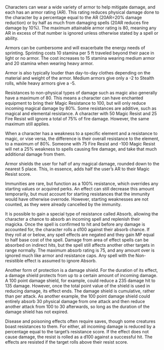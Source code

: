Characters can wear a wide variety of armor to help mitigate damage, and each has an armor rating (AR). This rating reduces physical damage done to the character by a percentage equal to the AR (20AR=20% damage reduction) or by half as much from damaging spells (20AR reduces fire damage by 10%). The maximum attainable armor rating is 80, meaning any AR in excess of that number is ignored unless otherwise stated by a spell or ability. 

Armors can be cumbersome and will exacerbate the energy needs of sprinting. Sprinting costs 10 stamina per 5 ft traveled beyond their pace in light or no armor. The cost increases to 15 stamina wearing medium armor and 20 stamina when wearing heavy armor.

Armor is also typically louder than day-to-day clothes depending on the material and weight of the armor. Medium armors give only a -2 to Stealth rolls, while heavy armors give a -5.

Resistances to non-physical types of damage such as magic also generally have a maximum of 80. This means a character can have enchanted equipment to bring their Magic Resistance to 100, but will only reduce incoming magical damage by 80%. Some resistances are additive, such as magical and elemental resistance. A character with 50 Magic Resist and 25 Fire Resist will ignore a total of 75% of fire damage. However, the same maximum still applies. 

When a character has a weakness to a specific element and a resistance to magic, or vise versa, the difference is their overall resistance to the element, to a maximum of 80%. Someone with 75 Fire Resist and -100 Magic Resist will net a 25% weakness to spells causing fire damage, and take that much additional damage from them. 

Armor shields the user for half of any magical damage, rounded down to the nearest 5 place. This, in essence, adds half the user’s AR to their Magic Resist score.

Immunities are rare, but function as a 100% resistance, which overrides any starting values or acquired perks. An effect can still decrease this amount temporarily, but must account for starting resistances that the immunity would have otherwise overrode. However, starting weaknesses are not counted, as they were already cancelled by the immunity.

It is possible to gain a special type of resistance called Absorb, allowing the character a chance to absorb an incoming spell and replenish their magicka. Once the spell is confirmed to hit and before any damage is accounted for, the character rolls a d100 against their absorb chance. If they roll at or below, any spell effects are negated and they gain MP equal to half base cost of the spell. Damage from area of effect spells can be absorbed on indirect hits, but the spell still affects another other targets in range normally. The maximum absorb rating is 75, and any amount over is ignored much like armor and resistance caps. Any spell with the Non-resistible effect is assumed to ignore Absorb.

Another form of protection is a damage shield. For the duration of its effect, a damage shield protects from up to a certain amount of incoming damage. A 100 point damage shield, for example, could reduce a 235 damage hit to 135 damage. However, once the total point value of the shield is used in reducing damage, its effect ends. The damage shield is cumulative, rather than per attack. As another example, the 100 point damage shield could entirely absorb 30 physical damage from one attack and then reduce another attack from 100 to 30 afterwards, so long as the duration of the damage shield has not expired.

Disease and poisoning effects often require saves, though some creatures boast resistances to them. For either, all incoming damage is reduced by a percentage equal to the target’s resistance score. If the effect does not cause damage, the resist is rolled as a d100 against a successful hit. The effects are resisted if the target rolls above their resist score.
